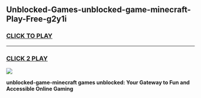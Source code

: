 
## Unblocked-Games-unblocked-game-minecraft-Play-Free-g2y1i
<h3>
<a href="https://premium76.site?title=unblocked-game-minecraft&ref=18A">CLICK TO PLAY</a></h3>
<hr>

<h3>
<a href="https://premium76.site?title=unblocked-game-minecraft&ref=18A">CLICK 2 PLAY</a>
  
</h3>

<a href="https://premium76.site?title=unblocked-game-minecraft&ref=18A"><img src="https://clearcache.store/games.png"></a>


**unblocked-game-minecraft games unblocked: Your Gateway to Fun and Accessible Online Gaming**
